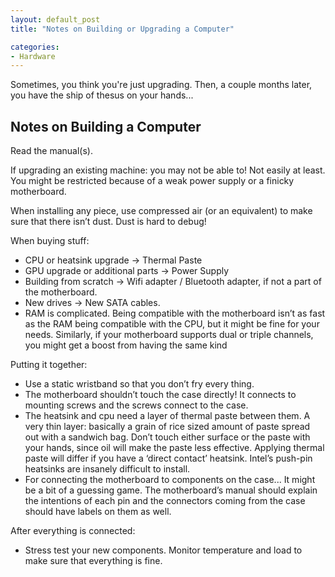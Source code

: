 ```yaml
---
layout: default_post
title: "Notes on Building or Upgrading a Computer"

categories:
- Hardware
---
```


Sometimes, you think you're just upgrading. Then, a couple months later, you have the ship of thesus on your hands...

Notes on Building a Computer
----------
Read the manual(s).

If upgrading an existing machine: you may not be able to! Not easily at least. You might be restricted because of a weak power supply or a finicky motherboard.

When installing any piece, use compressed air (or an equivalent) to make sure that there isn’t dust. Dust is hard to debug!

When buying stuff:

 * CPU or heatsink upgrade -> Thermal Paste
 * GPU upgrade or additional parts -> Power Supply
 * Building from scratch -> Wifi adapter / Bluetooth adapter, if not a part of the motherboard.
 * New drives -> New SATA cables.
 * RAM is complicated. Being compatible with the motherboard isn’t as fast as the RAM being compatible with the CPU, but it might be fine for your needs. Similarly, if your motherboard supports dual or triple channels, you might get a boost from having the same kind

Putting it together:

 * Use a static wristband so that you don’t fry every thing.
 * The motherboard shouldn’t touch the case directly! It connects to mounting screws and the screws connect to the case.
 * The heatsink and cpu need a layer of thermal paste between them. A very thin layer: basically a grain of rice sized amount of paste spread out with a sandwich bag. Don’t touch either surface or the paste with your hands, since oil will make the paste less effective. Applying thermal paste will differ if you have a ‘direct contact’ heatsink. Intel’s push-pin heatsinks are insanely difficult to install.
 * For connecting the motherboard to components on the case... It might be a bit of a guessing game. The motherboard’s manual should explain the intentions of each pin and the connectors coming from the case should have labels on them as well.

After everything is connected:

 * Stress test your new components. Monitor temperature and load to make sure that everything is fine.
